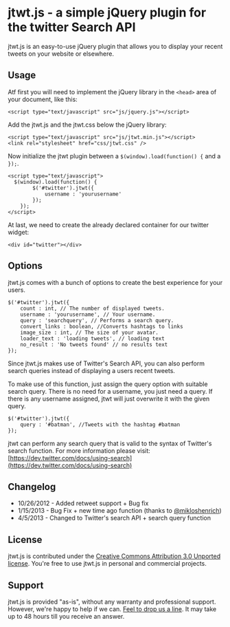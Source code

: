 # jtwt.js - a simple jQuery plugin for the twitter Search API

jtwt.js is an easy-to-use jQuery plugin that allows you to display your recent tweets on your website or elsewhere.

## Usage

Atf first you will need to implement the jQuery library in the ```<head>``` area of your document, like this:

```
<script type="text/javascript" src="js/jquery.js"></script>
```

Add the jtwt.js and the jtwt.css below the jQuery library:

```
<script type="text/javascript" src="js/jtwt.min.js"></script>
<link rel="stylesheet" href="css/jtwt.css" />
```

Now initialize the jtwt plugin between a ```$(window).load(function() {``` and a ```});```.

```
<script type="text/javascript">
  $(window).load(function() {
		$('#twitter').jtwt({
			username : 'yourusername'
		});
	});
</script>
```

At last, we need to create the already declared container for our twitter widget:

```
<div id="twitter"></div>
```

## Options

jtwt.js comes with a bunch of options to create the best experience for your users.

```
$('#twitter').jtwt({
	count : int, // The number of displayed tweets.
	username : 'yourusername', // Your username.
	query : 'searchquery', // Performs a search query.
	convert_links : boolean, //Converts hashtags to links
	image_size : int, // The size of your avatar.
	loader_text : 'loading tweets', // loading text
	no_result : 'No tweets found' // no results text
});
```

Since jtwt.js makes use of Twitter's Search API, you can also perform search queries instead of displaying a users recent tweets.

To make use of this function, just assign the query option with suitable search query. There is no need for a username, you just need a query. If there is any username assigned, jtwt will just overwrite it with the given query.

```
$('#twitter').jtwt({
	query : '#batman', //Tweets with the hashtag #batman
});
```

jtwt can perform any search query that is valid to the syntax of Twitter's search function. For more information please visit: [https://dev.twitter.com/docs/using-search](https://dev.twitter.com/docs/using-search)

## Changelog

+ 10/26/2012 - Added retweet support + Bug fix
+ 1/15/2013 - Bug Fix + new time ago function (thanks to [@mikloshenrich](http://twitter.com/mikloshenrich))
+ 4/5/2013 - Changed to Twitter's search API + search query function

## License

jtwt.js is contributed under the [Creative Commons Attribution 3.0 Unported license](http://creativecommons.org/licenses/by/3.0/). You're free to use jtwt.js in personal and commercial projects.

## Support

jtwt.js is provided "as-is", without any warranty and professional support. However, we're happy to help if we can. [Feel to drop us a line](mailto:support@hrbor.com). It may take up to 48 hours till you receive an answer.
